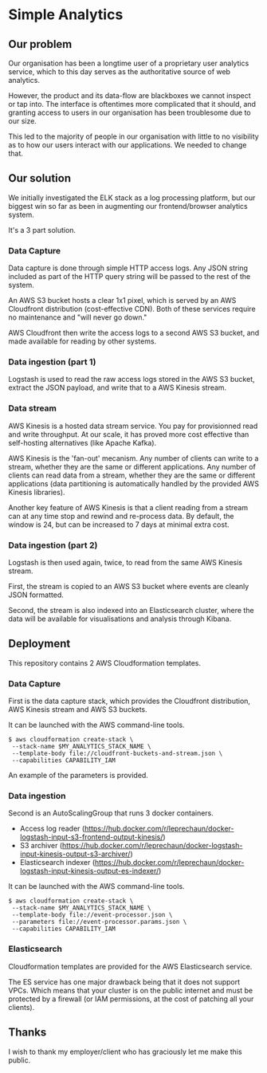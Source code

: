 # Simple Analytics

## Our problem

Our organisation has been a longtime user of a proprietary user analytics service,
which to this day serves as the authoritative source of web analytics.

However, the product and its data-flow are blackboxes we cannot inspect or tap into.
The interface is oftentimes more complicated that it should, and granting access
to users in our organisation has been troublesome due to our size.

This led to the majority of people in our organisation with little to no visibility
as to how our users interact with our applications. We needed to change that.

## Our solution

We initially investigated the ELK stack as a log processing platform, but our
biggest win so far as been in augmenting our frontend/browser analytics system.

It's a 3 part solution.

### Data Capture

Data capture is done through simple HTTP access logs. Any JSON string included
as part of the HTTP query string will be passed to the rest of the system.

An AWS S3 bucket hosts a clear 1x1 pixel, which is served by an AWS Cloudfront
distribution (cost-effective CDN). Both of these services require no maintenance
and "will never go down."

AWS Cloudfront then write the access logs to a second AWS S3 bucket, and made
available for reading by other systems.

### Data ingestion (part 1)

Logstash is used to read the raw access logs stored in the AWS S3 bucket, extract
the JSON payload, and write that to a AWS Kinesis stream.

### Data stream

AWS Kinesis is a hosted data stream service. You pay for provisionned read and
write throughput. At our scale, it has proved more cost effective than self-hosting
alternatives (like Apache Kafka).

AWS Kinesis is the 'fan-out' mecanism. Any number of clients can write to a stream,
whether they are the same or different applications. Any number of clients can
read data from a stream, whether they are the same or different applications
(data partitioning is automatically handled by the provided AWS Kinesis libraries).

Another key feature of AWS Kinesis is that a client reading from a stream can
at any time stop and rewind and re-process data. By default, the window is 24,
but can be increased to 7 days at minimal extra cost.

### Data ingestion (part 2)

Logstash is then used again, twice, to read from the same AWS Kinesis stream.

First, the stream is copied to an AWS S3 bucket where events are cleanly JSON
formatted.

Second, the stream is also indexed into an Elasticsearch cluster, where the
data will be available for visualisations and analysis through Kibana.

## Deployment

This repository contains 2 AWS Cloudformation templates.

### Data Capture

First is the data capture stack, which provides the Cloudfront distribution,
AWS Kinesis stream and AWS S3 buckets.

It can be launched with the AWS command-line tools.

```shell
$ aws cloudformation create-stack \
 --stack-name $MY_ANALYTICS_STACK_NAME \
 --template-body file://cloudfront-buckets-and-stream.json \
 --capabilities CAPABILITY_IAM
```

An example of the parameters is provided.

### Data ingestion

Second is an AutoScalingGroup that runs 3 docker containers.

* Access log reader (https://hub.docker.com/r/leprechaun/docker-logstash-input-s3-frontend-output-kinesis/)
* S3 archiver (https://hub.docker.com/r/leprechaun/docker-logstash-input-kinesis-output-s3-archiver/)
* Elasticsearch indexer (https://hub.docker.com/r/leprechaun/docker-logstash-input-kinesis-output-es-indexer/)

It can be launched with the AWS command-line tools.

```shell
$ aws cloudformation create-stack \
 --stack-name $MY_ANALYTICS_STACK_NAME \
 --template-body file://event-processor.json \
 --parameters file://event-processor.params.json \
 --capabilities CAPABILITY_IAM
```

### Elasticsearch

Cloudformation templates are provided for the AWS Elasticsearch service.

The ES service has one major drawback being that it does not support VPCs. Which
means that your cluster is on the public internet and must be protected by
a firewall (or IAM permissions, at the cost of patching all your clients).

## Thanks

I wish to thank my employer/client who has graciously let me make this public.
